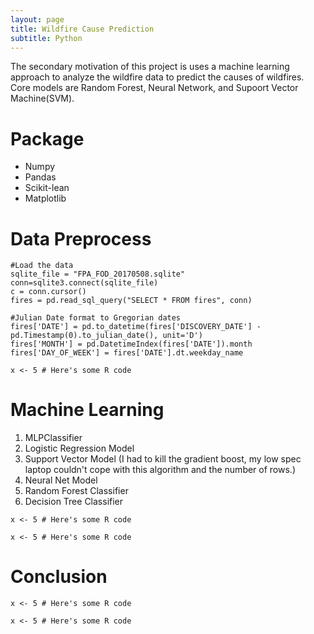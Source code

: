 ```yaml
---
layout: page
title: Wildfire Cause Prediction
subtitle: Python
---
```


<div class="main-explain-area jumbotron">
  <p>The secondary motivation of this project is uses a machine learning approach to analyze the wildfire data to predict the causes of wildfires. Core models are Random Forest, Neural Network, and Supoort Vector Machine(SVM).  </p>
</div>

# Package
  - Numpy 
  - Pandas
  - Scikit-lean
  - Matplotlib

# Data Preprocess

```
#Load the data 
sqlite_file = "FPA_FOD_20170508.sqlite"
conn=sqlite3.connect(sqlite_file)
c = conn.cursor()
fires = pd.read_sql_query("SELECT * FROM fires", conn)
```

```
#Julian Date format to Gregorian dates
fires['DATE'] = pd.to_datetime(fires['DISCOVERY_DATE'] - pd.Timestamp(0).to_julian_date(), unit='D')
fires['MONTH'] = pd.DatetimeIndex(fires['DATE']).month
fires['DAY_OF_WEEK'] = fires['DATE'].dt.weekday_name
```


```
x <- 5 # Here's some R code
```
# Machine Learning
1. MLPClassifier
2. Logistic Regression Model
3. Support Vector Model
    (I had to kill the gradient boost, my low spec laptop couldn't cope with this algorithm and the number of rows.) 
4. Neural Net Model
5. Random Forest Classifier
6. Decision Tree Classifier


```
x <- 5 # Here's some R code
```



```
x <- 5 # Here's some R code
```

# Conclusion 




```
x <- 5 # Here's some R code
```



```
x <- 5 # Here's some R code
```
